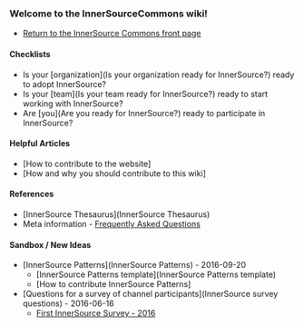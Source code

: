 ### Welcome to the InnerSourceCommons wiki!
* [Return to the InnerSource Commons front page](http://paypal.github.io/InnerSourceCommons/)

#### Checklists
* Is your [organization](Is your organization ready for InnerSource?) ready to adopt InnerSource?
* Is your [team](Is your team ready for InnerSource?) ready to start working with InnerSource?
* Are [you](Are you ready for InnerSource?) ready to participate in InnerSource?

#### Helpful Articles
* [How to contribute to the website]
* [How and why you should contribute to this wiki]

#### References
* [InnerSource Thesaurus](InnerSource Thesaurus)
* Meta information - [Frequently Asked Questions](FAQ)

#### Sandbox / New Ideas
* [InnerSource Patterns](InnerSource Patterns) - 2016-09-20
    - [InnerSource Patterns template](InnerSource Patterns template)
    - [How to contribute InnerSource Patterns]
* [Questions for a survey of channel participants](InnerSource survey questions) - 2016-06-16
    - [First InnerSource Survey - 2016](https://docs.google.com/forms/d/e/1FAIpQLSf1EBbeyYezb_j1U2x1K2YqrDTN7UPZYnYAkre2h5QceI0I4A/viewform?c=0&w=1)